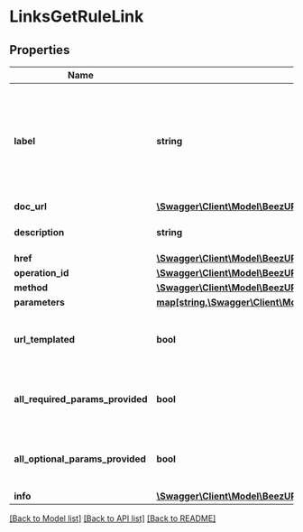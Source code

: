 # LinksGetRuleLink

## Properties
Name | Type | Description | Notes
------------ | ------------- | ------------- | -------------
**label** | **string** | The label corresponding to the link. This label is automatically translated based on the Accept-Language http header. | [optional] 
**doc_url** | [**\Swagger\Client\Model\BeezUPCommonDocUrl**](BeezUPCommonDocUrl.md) |  | [optional] 
**description** | **string** | The description of the link | [optional] 
**href** | [**\Swagger\Client\Model\BeezUPCommonHref**](BeezUPCommonHref.md) |  | 
**operation_id** | [**\Swagger\Client\Model\BeezUPCommonOperationId**](BeezUPCommonOperationId.md) |  | [optional] 
**method** | [**\Swagger\Client\Model\BeezUPCommonHttpMethod**](BeezUPCommonHttpMethod.md) |  | [optional] 
**parameters** | [**map[string,\Swagger\Client\Model\BeezUPCommonLinkParameter3]**](BeezUPCommonLinkParameter3.md) |  | [optional] 
**url_templated** | **bool** | indicates whether the href is templated or not | [optional] 
**all_required_params_provided** | **bool** | indicates whether all required params have been provided | [optional] 
**all_optional_params_provided** | **bool** | indicates whether all optionals params have been provided | [optional] 
**info** | [**\Swagger\Client\Model\BeezUPCommonInfoSummaries**](BeezUPCommonInfoSummaries.md) |  | [optional] 

[[Back to Model list]](../README.md#documentation-for-models) [[Back to API list]](../README.md#documentation-for-api-endpoints) [[Back to README]](../README.md)


